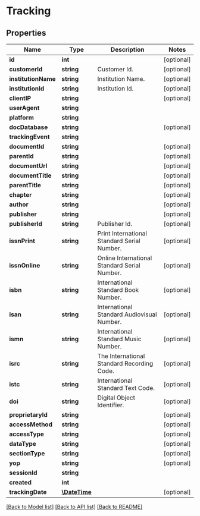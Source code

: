 # Tracking

## Properties
Name | Type | Description | Notes
------------ | ------------- | ------------- | -------------
**id** | **int** |  | [optional] 
**customerId** | **string** | Customer Id. | [optional] 
**institutionName** | **string** | Institution Name. | [optional] 
**institutionId** | **string** | Institution Id. | [optional] 
**clientIP** | **string** |  | [optional] 
**userAgent** | **string** |  | 
**platform** | **string** |  | 
**docDatabase** | **string** |  | [optional] 
**trackingEvent** | **string** |  | 
**documentId** | **string** |  | [optional] 
**parentId** | **string** |  | [optional] 
**documentUrl** | **string** |  | [optional] 
**documentTitle** | **string** |  | [optional] 
**parentTitle** | **string** |  | [optional] 
**chapter** | **string** |  | [optional] 
**author** | **string** |  | [optional] 
**publisher** | **string** |  | [optional] 
**publisherId** | **string** | Publisher Id. | [optional] 
**issnPrint** | **string** | Print International Standard Serial Number. | [optional] 
**issnOnline** | **string** | Online International Standard Serial Number. | [optional] 
**isbn** | **string** | International Standard Book Number. | [optional] 
**isan** | **string** | International Standard Audiovisual Number. | [optional] 
**ismn** | **string** | International Standard Music Number. | [optional] 
**isrc** | **string** | The International Standard Recording Code. | [optional] 
**istc** | **string** | International Standard Text Code. | [optional] 
**doi** | **string** | Digital Object Identifier. | [optional] 
**proprietaryId** | **string** |  | [optional] 
**accessMethod** | **string** |  | [optional] 
**accessType** | **string** |  | [optional] 
**dataType** | **string** |  | [optional] 
**sectionType** | **string** |  | [optional] 
**yop** | **string** |  | [optional] 
**sessionId** | **string** |  | 
**created** | **int** |  | 
**trackingDate** | [**\DateTime**](\DateTime.md) |  | [optional] 

[[Back to Model list]](../README.md#documentation-for-models) [[Back to API list]](../README.md#documentation-for-api-endpoints) [[Back to README]](../README.md)


